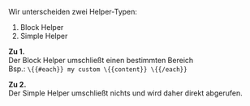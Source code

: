 Wir unterscheiden zwei Helper-Typen:

1. Block Helper 
2. Simple Helper

**Zu 1.**  
Der Block Helper umschließt einen bestimmten Bereich  
Bsp.: `\{{#each}} my custom \{{content}} \{{/each}}`

**Zu 2.**  
Der Simple Helper umschließt nichts und wird daher direkt abgerufen.  